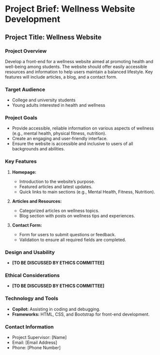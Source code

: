 # Project Brief: Wellness Website Development

## Project Title: Wellness Website

### Project Overview
Develop a front-end for a wellness website aimed at promoting health and well-being among students. The website should offer easily accessible resources and information to help users maintain a balanced lifestyle. Key features will include articles, a blog, and a contact form.

### Target Audience
- College and university students
- Young adults interested in health and wellness

### Project Goals
- Provide accessible, reliable information on various aspects of wellness (e.g., mental health, physical fitness, nutrition).
- Create an engaging and user-friendly interface.
- Ensure the website is accessible and inclusive to users of all backgrounds and abilities.

### Key Features
1. **Homepage:**
   - Introduction to the website’s purpose.
   - Featured articles and latest updates.
   - Quick links to main sections (e.g., Mental Health, Fitness, Nutrition).

2. **Articles and Resources:**
   - Categorized articles on wellness topics.
   - Blog section with posts on wellness tips and experiences.

3. **Contact Form:**
   - Form for users to submit questions or feedback.
   - Validation to ensure all required fields are completed.

### Design and Usability
- **[TO BE DISCUSSED BY ETHICS COMMITTEE]**

### Ethical Considerations
- **[TO BE DISCUSSED BY ETHICS COMMITTEE]**

### Technology and Tools
- **Copilot:** Assisting in coding and debugging.
- **Frameworks:** HTML, CSS, and Bootstrap for front-end development.

### Contact Information
- Project Supervisor: [Name]
- Email: [Email Address]
- Phone: [Phone Number]
